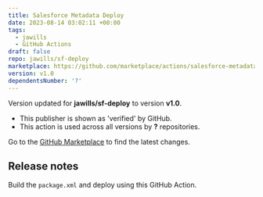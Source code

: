 ```yaml
---
title: Salesforce Metadata Deploy
date: 2023-08-14 03:02:11 +00:00
tags:
  - jawills
  - GitHub Actions
draft: false
repo: jawills/sf-deploy
marketplace: https://github.com/marketplace/actions/salesforce-metadata-deploy
version: v1.0
dependentsNumber: '?'
---
```



Version updated for **jawills/sf-deploy** to version **v1.0**.
- This publisher is shown as 'verified' by GitHub.
- This action is used across all versions by **?** repositories.

Go to the [GitHub Marketplace](https://github.com/marketplace/actions/salesforce-metadata-deploy) to find the latest changes.

## Release notes

Build the `package.xml` and deploy using this GitHub Action.
